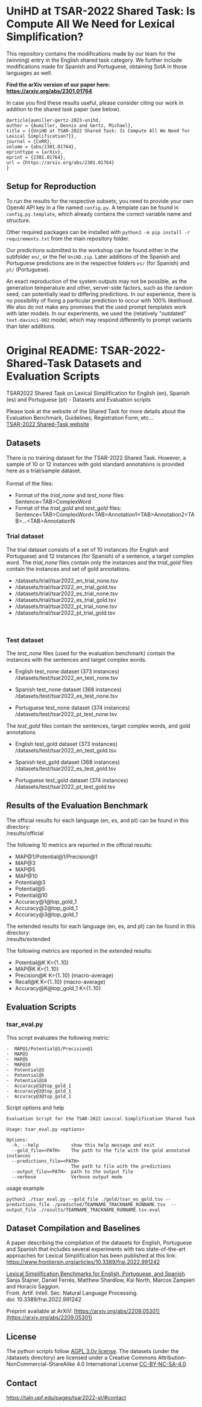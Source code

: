# UniHD at TSAR-2022 Shared Task: Is Compute All We Need for Lexical Simplification?

This repository contains the modifications made by our team for the (winning) entry in the English shared task category.
We further include modifications made for Spanish and Portuguese, obtaining SotA in those languages as well.

**Find the arXiv version of our paper here: https://arxiv.org/abs/2301.01764**

In case you find these results useful, please consider citing our work in addition to the shared task paper (see below).

```
@article{aumiller-gertz-2023-unihd,
author = {Aumiller, Dennis and Gertz, Michael},
title = {{UniHD at TSAR-2022 Shared Task: Is Compute All We Need for Lexical Simplification?}},
journal = {CoRR},
volume = {abs/2301.01764},
eprinttype = {arXiv},
eprint = {2301.01764},
url = {https://arxiv.org/abs/2301.01764}
}
```


## Setup for Reproduction
To run the results for the respective subsets, you need to provide your own OpenAI API key in a file named `config.py`. A template can be found in `config.py.template`, which already contains the correct variable name and structure.

Other required packages can be installed with `python3 -m pip install -r requirements.txt` from the main repository folder.

Our predictions submitted to the workshop can be found either in the subfolder `en/`, or the fiel `UniHD.zip`. Later additions of the Spanish and Portuguese predictions are in the respective folders `es/` (for Spanish) and `pt/` (Portuguese).

An exact reproduction of the system outputs may not be possible, as the generation temperature and other, server-side factors, such as the random seed, can potentially lead to differing predictions. In our experience, there is no possibility of fixing a particular prediction to occur with 100% likelihood.
We also do not make any promises that the used prompt templates work with later models. In our experiments, we used the (relatively "outdated" `text-davinci-002` model, which may respond differently to prompt variants than later additions.

# Original README: TSAR-2022-Shared-Task Datasets and Evaluation Scripts
TSAR2022 Shared Task on Lexical Simplification for English (en), Spanish (es) and Portuguese (pt) - Datasets and Evaluation scripts

Please look at the website of the Shared Task for more details about the Evaluation Benchmark, Guidelines, Registration Form, etc...
<br/>[TSAR-2022 Shared-Task website](https://taln.upf.edu/pages/tsar2022-st/)

## Datasets

There is no training dataset for the TSAR-2022 Shared Task. 
However, a sample of 10 or 12 instances with gold standard annotations is provided here as a trial/sample dataset.
<br/> 
<br/> 
Format of the files:
- Format of the *trial_none* and *test_none* files: <span style="font-weight:normal">Sentence&lt;TAB&gt;ComplexWord</span>
- Format of the *trial_gold* and *test_gold* files: <span style="font-weight:normal">Sentence&lt;TAB&gt;ComplexWord&lt;TAB&gt;Annotation1&lt;TAB&gt;Annotation2&lt;TAB&gt;...&lt;TAB&gt;AnnotationN</span>


### Trial dataset
The trial dataset consists of a set of 10 instances (for English and Portuguese) and 12 instances (for Spanish) of a sentence, a target complex word.
The *trial_none* files contain only the instances and the *trial_gold* files contain the instances and set of gold annotations.

- /datasets/trial/tsar2022_en_trial_none.tsv
- /datasets/trial/tsar2022_en_trial_gold.tsv
- /datasets/trial/tsar2022_es_trial_none.tsv
- /datasets/trial/tsar2022_es_trial_gold.tsv
- /datasets/trial/tsar2022_pt_trial_none.tsv
- /datasets/trial/tsar2022_pt_trial_gold.tsv

<br/>



### Test dataset 

The *test_none* files (used for the evaluation benchmark) contain the instances with the sentences and target complex words.

- English test_none dataset (373 instances)<br/> 
/datasets/test/tsar2022_en_test_none.tsv  

- Spanish test_none dataset (368 instances)<br/> 
/datasets/test/tsar2022_es_test_none.tsv  

- Portuguese test_none dataset (374 instances)<br/> 
/datasets/test/tsar2022_pt_test_none.tsv

The *test_gold* files contain the sentences, target complex words, and gold annotations<br/> 

- English test_gold dataset (373 instances)<br/> 
/datasets/test/tsar2022_en_test_gold.tsv  

- Spanish test_gold dataset (368 instances)<br/> 
/datasets/test/tsar2022_es_test_gold.tsv  

- Portuguese test_gold dataset (374 instances)<br/> 
/datasets/test/tsar2022_pt_test_gold.tsv


## Results of the Evaluation Benchmark

The official results for each language (en, es, and pt) can be found in this directory:<br/> 
/results/official

The following 10 metrics are reported in the official results:
-  MAP@1/Potential@1/Precision@1
-  MAP@3
-  MAP@5
-  MAP@10
-  Potential@3
-  Potential@5
-  Potential@10
-  Accuracy@1@top_gold_1
-  Accuracy@2@top_gold_1
-  Accuracy@3@top_gold_1 


The extended results for each language (en, es, and pt) can be found in this directory:<br/> 
/results/extended<br/> 

The following metrics are reported in the extended results:
-  Potential@K  K={1..10} 
-  MAP@K  K={1..10}
-  Precision@K  K={1..10}  (macro-average)
-  Recall@K  K={1..10}     (macro-average)
-  Accuracy@K@top_gold_1   K={1..10} 



## Evaluation Scripts 

### tsar_eval.py

This script evaluates the following metric:

    -  MAP@1/Potential@1/Precision@1
    -  MAP@3
    -  MAP@5
    -  MAP@10
    -  Potential@3
    -  Potential@5
    -  Potential@10
    -  Accuracy@1@top_gold_1
    -  Accuracy@2@top_gold_1
    -  Accuracy@3@top_gold_1  
      
Script options and help

```console
Evaluation Script for the TSAR-2022 Lexical Simplification Shared Task

Usage: tsar_eval.py <options>

Options:
  -h, --help            show this help message and exit
  --gold_file=<PATH>    The path to the file with the gold annotated instances
  --predictions_file=<PATH>
                        The path to file with the predictions
  --output_file=<PATH>  path to the output file
  --verbose             Verbose output mode
```


usage example

```console
python3 ./tsar_eval.py --gold_file ./gold/tsar_es_gold.tsv --predictions_file ./predicted/TEAMNAME_TRACKNAME_RUNNAME.tsv  --output_file ./results/TEAMNAME_TRACKNAME_RUNNAME.tsv.eval
```

## Dataset Compilation and Baselines

A paper describing the compilation of the datasets for English, Portuguese and Spanish that includes several experiments with 
two state-of-the-art approaches for Lexical Simplification has been published at this link:
https://www.frontiersin.org/articles/10.3389/frai.2022.991242

[Lexical Simplification Benchmarks for English, Portuguese, and Spanish](https://www.frontiersin.org/articles/10.3389/frai.2022.991242).<br/>
Sanja Štajner, Daniel Ferrés, Matthew Shardlow, Kai North, Marcos Zampieri and  Horacio Saggion.<br/>
Front. Artif. Intell. Sec. Natural Language Processing. <br/>
doi: 10.3389/frai.2022.991242

Preprint available at ArXiV: [https://arxiv.org/abs/2209.05301](https://arxiv.org/abs/2209.05301)


## License

The python scripts follow [AGPL 3.0v license](LICENSE).
The datasets (under the /datasets directory) are licensed under a Creative Commons Attribution-NonCommercial-ShareAlike 4.0 International License [CC-BY-NC-SA-4.0](CC-BY-NC-SA-4.0).

## Contact
https://taln.upf.edu/pages/tsar2022-st/#contact


